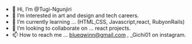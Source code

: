 - 👋 Hi, I’m @Tugi-Ngunjiri
- 👀 I’m interested in  art and design and tech careers.
- 🌱 I’m currently learning ... (HTML,CSS, Javascript,react, RubyonRails)
- 💞️ I’m looking to collaborate on ... react projects.
- 📫 How to reach me ... blueqwinn@gmail.com , _Gichi01 on instagram.

<!---
Tugi-Ngunjiri/Tugi-Ngunjiri is a ✨ special ✨ repository because its `README.md` (this file) appears on your GitHub profile.
You can click the Preview link to take a look at your changes.
--->
